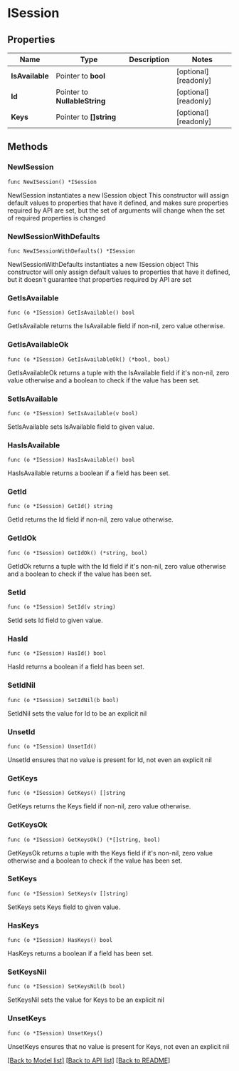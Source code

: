 # ISession

## Properties

Name | Type | Description | Notes
------------ | ------------- | ------------- | -------------
**IsAvailable** | Pointer to **bool** |  | [optional] [readonly] 
**Id** | Pointer to **NullableString** |  | [optional] [readonly] 
**Keys** | Pointer to **[]string** |  | [optional] [readonly] 

## Methods

### NewISession

`func NewISession() *ISession`

NewISession instantiates a new ISession object
This constructor will assign default values to properties that have it defined,
and makes sure properties required by API are set, but the set of arguments
will change when the set of required properties is changed

### NewISessionWithDefaults

`func NewISessionWithDefaults() *ISession`

NewISessionWithDefaults instantiates a new ISession object
This constructor will only assign default values to properties that have it defined,
but it doesn't guarantee that properties required by API are set

### GetIsAvailable

`func (o *ISession) GetIsAvailable() bool`

GetIsAvailable returns the IsAvailable field if non-nil, zero value otherwise.

### GetIsAvailableOk

`func (o *ISession) GetIsAvailableOk() (*bool, bool)`

GetIsAvailableOk returns a tuple with the IsAvailable field if it's non-nil, zero value otherwise
and a boolean to check if the value has been set.

### SetIsAvailable

`func (o *ISession) SetIsAvailable(v bool)`

SetIsAvailable sets IsAvailable field to given value.

### HasIsAvailable

`func (o *ISession) HasIsAvailable() bool`

HasIsAvailable returns a boolean if a field has been set.

### GetId

`func (o *ISession) GetId() string`

GetId returns the Id field if non-nil, zero value otherwise.

### GetIdOk

`func (o *ISession) GetIdOk() (*string, bool)`

GetIdOk returns a tuple with the Id field if it's non-nil, zero value otherwise
and a boolean to check if the value has been set.

### SetId

`func (o *ISession) SetId(v string)`

SetId sets Id field to given value.

### HasId

`func (o *ISession) HasId() bool`

HasId returns a boolean if a field has been set.

### SetIdNil

`func (o *ISession) SetIdNil(b bool)`

 SetIdNil sets the value for Id to be an explicit nil

### UnsetId
`func (o *ISession) UnsetId()`

UnsetId ensures that no value is present for Id, not even an explicit nil
### GetKeys

`func (o *ISession) GetKeys() []string`

GetKeys returns the Keys field if non-nil, zero value otherwise.

### GetKeysOk

`func (o *ISession) GetKeysOk() (*[]string, bool)`

GetKeysOk returns a tuple with the Keys field if it's non-nil, zero value otherwise
and a boolean to check if the value has been set.

### SetKeys

`func (o *ISession) SetKeys(v []string)`

SetKeys sets Keys field to given value.

### HasKeys

`func (o *ISession) HasKeys() bool`

HasKeys returns a boolean if a field has been set.

### SetKeysNil

`func (o *ISession) SetKeysNil(b bool)`

 SetKeysNil sets the value for Keys to be an explicit nil

### UnsetKeys
`func (o *ISession) UnsetKeys()`

UnsetKeys ensures that no value is present for Keys, not even an explicit nil

[[Back to Model list]](../README.md#documentation-for-models) [[Back to API list]](../README.md#documentation-for-api-endpoints) [[Back to README]](../README.md)


